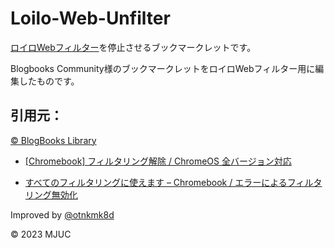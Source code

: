 # Loilo-Web-Unfilter

[ロイロWebフィルター](https://chrome.google.com/webstore/detail/pabjlbjcgldndnpjnokjakbdofjgnfia)を停止させるブックマークレットです。

Blogbooks Community様のブックマークレットをロイロWebフィルター用に編集したものです。

## 引用元：

[© BlogBooks Library](https://blogbooks.net/)

- [[Chromebook] フィルタリング解除 / ChromeOS 全バージョン対応](https://blogbooks.net/chromebook/2357/)

- [すべてのフィルタリングに使えます – Chromebook / エラーによるフィルタリング無効化](https://blogbooks.net/chromebook/3006/)

Improved by [@otnkmk8d](https://github.com/otnkmk8d)

© 2023 MJUC
